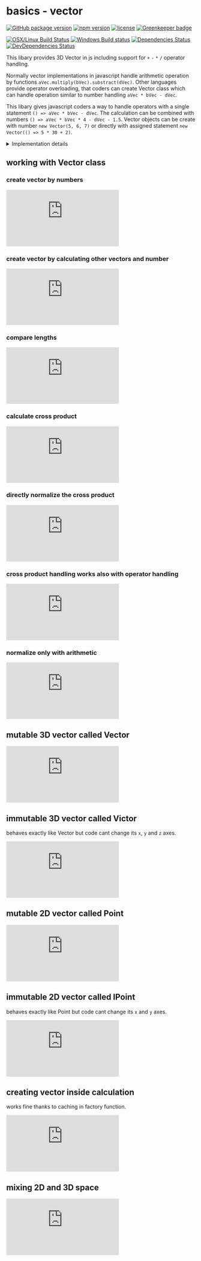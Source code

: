 # basics - vector

[![GitHub package version](https://img.shields.io/github/package-json/v/basics/vector.svg)](https://github.com/basics/vector)
[![npm version](https://img.shields.io/npm/v/@js-basics/vector.svg)](https://www.npmjs.com/package/@js-basics/vector)
[![license](https://img.shields.io/github/license/basics/vector.svg)](https://github.com/basics/vector)
[![Greenkeeper badge](https://badges.greenkeeper.io/basics/vector.svg)](https://greenkeeper.io/)

[![OSX/Linux Build Status](https://travis-ci.org/basics/vector.svg?branch=master)](https://travis-ci.org/basics/vector)
[![Windows Build status](https://ci.appveyor.com/api/projects/status/drb33qvmf3koo5gr?svg=true)](https://ci.appveyor.com/project/StephanGerbeth/vector)
[![Dependencies Status](https://david-dm.org/basics/vector/status.svg)](https://david-dm.org/basics/vector)
[![DevDependencies Status](https://david-dm.org/basics/vector/dev-status.svg)](https://david-dm.org/basics/vector?type=dev)

<!-- markdownlint-disable no-inline-html -->

This libary provides 3D Vector in js including support for<nobr> `+` `-` `*` `/` </nobr>operator handling.

Normally vector implementations in javascript handle arithmetic operation by functions<nobr> `aVec.multiply(bVec).substract(dVec)`. </nobr>
Other languages provide operator overloading, that coders can create Vector class which can handle operation similar to number handling<nobr> `aVec * bVec - dVec`. </nobr>

This libary gives javascript coders a way to handle operators with a single statement<nobr> `() => aVec * bVec - dVec`. </nobr>
The calculation can be combined with numbers<nobr> `() => aVec * bVec * 4 - dVec - 1.5`. </nobr>
Vector objects can be create with number<nobr> `new Vector(5, 6, 7)` </nobr>or directly with assigned statement<nobr> `new Vector(() => 5 * 30 + 2)`.</nobr>

<details>
<summary> Implementation details</summary>

```js
// typical implementation of vector in js
const vec = aVec.multiply(bVec).multiply(4).substract(dVec).substract(1.5);

                    ⇓

// better readable, but much more complicated
const vec = new Vec(aVec.x * bVec.x * 4 - dVec.x - 1.5,
                    aVec.y * bVec.y * 4 - dVec.y - 1.5,
                    aVec.z * bVec.z * 4 - dVec.z - 1.5);

                    ⇓

// inspired by smart array handling
// first version of calling assigned function three times
const vec = oldCalc(  aVec, bVec, dVec,
                    ( aVec, bVec, dVec) =>
                      aVec * bVec * 4 - dVec - 1.5
                   );

                    ⇓

// final version with overwritten valueOf() function
const vec = calc(() => aVec * bVec * 4 - dVec - 1.5);
```

Javascript has this one peculiarity called `valueOf()` this function is designed for primitive handling (numbers and strings) when handling arithmetic operations.
Every class can overwrite this function to give it special behavior. This Vector class calls the assigned statement three times for `x`, `y` and `z`.
Comparable to trigger arithmetic operation manually for every axis.

Internally the `valueOf()` implementation returns `x` in first call, `y` in second call and `z` in last call, these results are put into an new Vector object and can be reused further.

</details>
<!-- markdownlint-enable no-inline-html -->

## working with Vector class

### create vector by numbers

[![code preview](https://us-central1-code-snippet-to-svg.cloudfunctions.net/default/basics/vector/blob/master/examples/example.js?theme=atom_one_light&range=6-12)](https://github.com/basics/vector/blob/master/examples/example.js)

### create vector by calculating other vectors and number

[![code preview](https://us-central1-code-snippet-to-svg.cloudfunctions.net/default/basics/vector/blob/master/examples/example.js?theme=atom_one_light&range=12-17)](https://github.com/basics/vector/blob/master/examples/example.js)

### compare lengths

[![code preview](https://us-central1-code-snippet-to-svg.cloudfunctions.net/default/basics/vector/blob/master/examples/example.js?theme=atom_one_light&range=17-25)](https://github.com/basics/vector/blob/master/examples/example.js)

### calculate cross product

[![code preview](https://us-central1-code-snippet-to-svg.cloudfunctions.net/default/basics/vector/blob/master/examples/example.js?theme=atom_one_light&range=25-33)](https://github.com/basics/vector/blob/master/examples/example.js)

### directly normalize the cross product

[![code preview](https://us-central1-code-snippet-to-svg.cloudfunctions.net/default/basics/vector/blob/master/examples/example.js?theme=atom_one_light&range=33-39)](https://github.com/basics/vector/blob/master/examples/example.js)

### cross product handling works also with operator handling

[![code preview](https://us-central1-code-snippet-to-svg.cloudfunctions.net/default/basics/vector/blob/master/examples/example.js?theme=atom_one_light&range=39-45)](https://github.com/basics/vector/blob/master/examples/example.js)

### normalize only with arithmetic

[![code preview](https://us-central1-code-snippet-to-svg.cloudfunctions.net/default/basics/vector/blob/master/examples/example.js?theme=atom_one_light&range=45-50)](https://github.com/basics/vector/blob/master/examples/example.js)

## mutable 3D vector called Vector

[![code preview](https://us-central1-code-snippet-to-svg.cloudfunctions.net/default/basics/vector/blob/master/examples/example.js?theme=atom_one_light&range=50-57)](https://github.com/basics/vector/blob/master/examples/example.js)

## immutable 3D vector called Victor

behaves exactly like Vector but code cant change its `x`, `y` and `z` axes.

[![code preview](https://us-central1-code-snippet-to-svg.cloudfunctions.net/default/basics/vector/blob/master/examples/example.js?theme=atom_one_light&range=57-67)](https://github.com/basics/vector/blob/master/examples/example.js)

## mutable 2D vector called Point

[![code preview](https://us-central1-code-snippet-to-svg.cloudfunctions.net/default/basics/vector/blob/master/examples/example.js?theme=atom_one_light&range=67-74)](https://github.com/basics/vector/blob/master/examples/example.js)

## immutable 2D vector called IPoint

behaves exactly like Point but code cant change its `x` and `y` axes.

[![code preview](https://us-central1-code-snippet-to-svg.cloudfunctions.net/default/basics/vector/blob/master/examples/example.js?theme=atom_one_light&range=74-84)](https://github.com/basics/vector/blob/master/examples/example.js)

## creating vector inside calculation

 works fine thanks to caching in factory function.

 [![code preview](https://us-central1-code-snippet-to-svg.cloudfunctions.net/default/basics/vector/blob/master/examples/example.js?theme=atom_one_light&range=84-90)](https://github.com/basics/vector/blob/master/examples/example.js)

## mixing 2D and 3D space

 [![code preview](https://us-central1-code-snippet-to-svg.cloudfunctions.net/default/basics/vector/blob/master/examples/example.js?theme=atom_one_light&range=90-98)](https://github.com/basics/vector/blob/master/examples/example.js)
